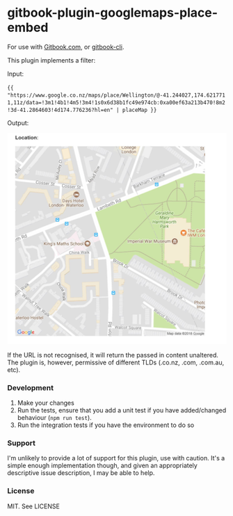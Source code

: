 # gitbook-plugin-googlemaps-place-embed

For use with [Gitbook.com](https://gitbook.com), or [gitbook-cli](https://github.com/gitbookio/gitbook-cli).

This plugin implements a filter:

Input:

`{{ "https://www.google.co.nz/maps/place/Wellington/@-41.244027,174.6217711,11z/data=!3m1!4b1!4m5!3m4!1s0x6d38b1fc49e974cb:0xa00ef63a213b470!8m2!3d-41.2864603!4d174.776236?hl=en" | placeMap }}`

Output:

![Screenshot of plugin output](https://raw.githubusercontent.com/joshmcarthur/gitbook-plugin-googlemaps-place-embed/master/doc/output.jpg)

If the URL is not recognised, it will return the passed in content unaltered. The plugin is, however, permissive of different TLDs (.co.nz, .com, .com.au, etc). 

### Development

1. Make your changes
2. Run the tests, ensure that you add a unit test if you have added/changed behaviour (`npm run test`).
3. Run the integration tests if you have the environment to do so

### Support

I'm unlikely to provide a lot of support for this plugin, use with caution. It's a simple enough implementation though, and given an appropriately descriptive issue description, I may be able to help.

### License

MIT. See LICENSE

